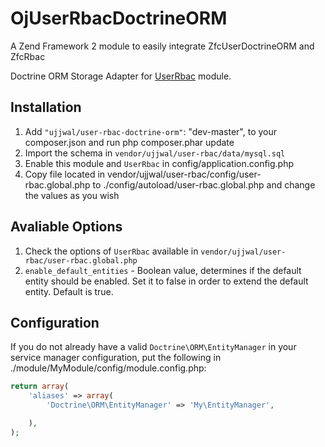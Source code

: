 OjUserRbacDoctrineORM
=====================

A Zend Framework 2 module to easily integrate ZfcUserDoctrineORM and ZfcRbac


Doctrine ORM Storage Adapter for [UserRbac](https://github.com/ojhaujjwal/UserRbac) module.

## Installation
1. Add `"ujjwal/user-rbac-doctrine-orm"`: "dev-master", to your composer.json and run php composer.phar update
2. Import the schema in `vendor/ujjwal/user-rbac/data/mysql.sql`
4. Enable this module and `UserRbac` in config/application.config.php
5. Copy file located in vendor/ujjwal/user-rbac/config/user-rbac.global.php to ./config/autoload/user-rbac.global.php and change the values as you wish

## Avaliable Options
1. Check the options of `UserRbac` available in `vendor/ujjwal/user-rbac/user-rbac.global.php`
2. `enable_default_entities` - Boolean value, determines if the default entity should be enabled. Set it to false in order to extend the default entity. Default is true.

## Configuration
If you do not already have a valid `Doctrine\ORM\EntityManager` in your service manager configuration, put the following in ./module/MyModule/config/module.config.php:

```php
return array(
    'aliases' => array(
        'Doctrine\ORM\EntityManager' => 'My\EntityManager',

    ),
);
```
